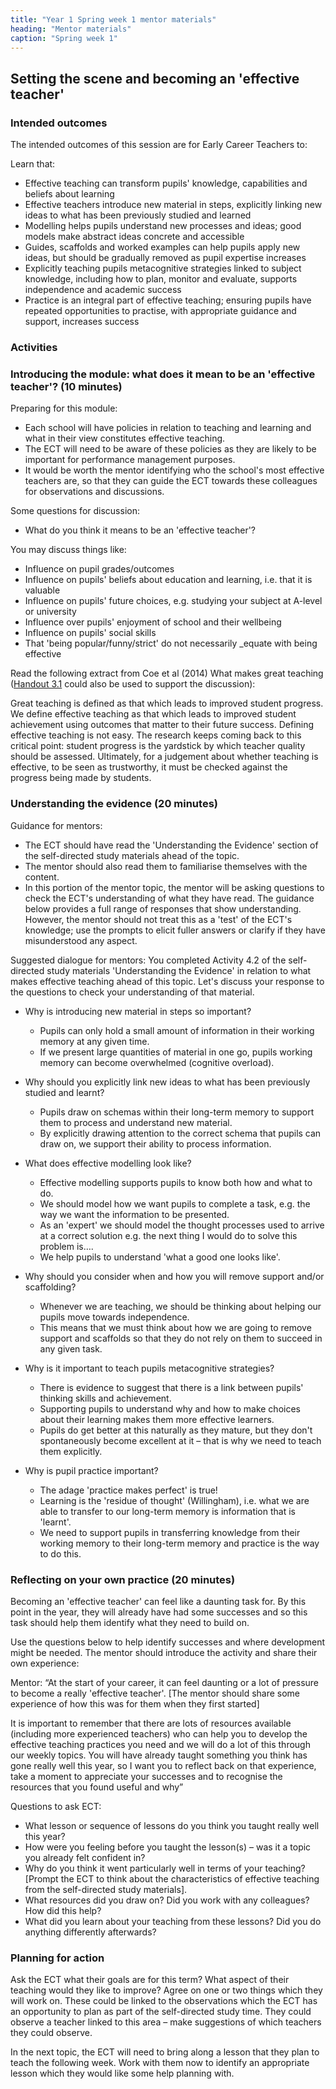 ```yaml
---
title: "Year 1 Spring week 1 mentor materials"
heading: "Mentor materials"
caption: "Spring week 1"
---
```


## Setting the scene and becoming an 'effective teacher'

### Intended outcomes

The intended outcomes of this session are for Early Career Teachers to:

Learn that:

- Effective teaching can transform pupils' knowledge, capabilities and beliefs about learning
- Effective teachers introduce new material in steps, explicitly linking new ideas to what has been previously studied and learned
- Modelling helps pupils understand new processes and ideas; good models make abstract ideas concrete and accessible
- Guides, scaffolds and worked examples can help pupils apply new ideas, but should be gradually removed as pupil expertise increases
- Explicitly teaching pupils metacognitive strategies linked to subject knowledge, including how to plan, monitor and evaluate, supports independence and academic success
- Practice is an integral part of effective teaching; ensuring pupils have repeated opportunities to practise, with appropriate guidance and support, increases success

### Activities

### Introducing the module: what does it mean to be an 'effective teacher'? (10 minutes)

Preparing for this module:

- Each school will have policies in relation to teaching and learning and what in their view constitutes effective teaching.
- The ECT will need to be aware of these policies as they are likely to be important for performance management purposes.
- It would be worth the mentor identifying who the school's most effective teachers are, so that they can guide the ECT towards these colleagues for observations and discussions.

Some questions for discussion:

- What do you think it means to be an 'effective teacher'?

You may discuss things like:

- Influence on pupil grades/outcomes
- Influence on pupils' beliefs about education and learning, i.e. that it is valuable
- Influence on pupils' future choices, e.g. studying your subject at A-level or university
- Influence over pupils' enjoyment of school and their wellbeing
- Influence on pupils' social skills
- That 'being popular/funny/strict' do not necessarily \_equate with being effective

Read the following extract from Coe et al (2014) What makes great teaching ([Handout 3.1](/assets/materials/edt-Block-3-mentor-handout-3.1.pdf) could also be used to support the discussion):

Great teaching is defined as that which leads to improved student progress. We define effective teaching as that which leads to improved student achievement using outcomes that matter to their future success. Defining effective teaching is not easy. The research keeps coming back to this critical point: student progress is the yardstick by which teacher quality should be assessed. Ultimately, for a judgement about whether teaching is effective, to be seen as trustworthy, it must be checked against the progress being made by students.

### Understanding the evidence (20 minutes)

Guidance for mentors:

- The ECT should have read the 'Understanding the Evidence' section of the self-directed study materials ahead of the topic.
- The mentor should also read them to familiarise themselves with the content.
- In this portion of the mentor topic, the mentor will be asking questions to check the ECT's understanding of what they have read. The guidance below provides a full range of responses that show understanding. However, the mentor should not treat this as a 'test' of the ECT's knowledge; use the prompts to elicit fuller answers or clarify if they have misunderstood any aspect.

Suggested dialogue for mentors:
You completed Activity 4.2 of the self-directed study materials 'Understanding the Evidence' in relation to what makes effective teaching ahead of this topic. Let's discuss your response to the questions to check your understanding of that material.

- Why is introducing new material in steps so important?

  - Pupils can only hold a small amount of information in their working memory at any given time.
  - If we present large quantities of material in one go, pupils working memory can become overwhelmed (cognitive overload).

- Why should you explicitly link new ideas to what has been previously studied and learnt?

  - Pupils draw on schemas within their long-term memory to support them to process and understand new material.
  - By explicitly drawing attention to the correct schema that pupils can draw on, we support their ability to process information.

- What does effective modelling look like?

  - Effective modelling supports pupils to know both how and what to do.
  - We should model how we want pupils to complete a task, e.g. the way we want the information to be presented.
  - As an 'expert' we should model the thought processes used to arrive at a correct solution e.g. the next thing I would do to solve this problem is….
  - We help pupils to understand 'what a good one looks like'.

- Why should you consider when and how you will remove support and/or scaffolding?

  - Whenever we are teaching, we should be thinking about helping our pupils move towards independence.
  - This means that we must think about how we are going to remove support and scaffolds so that they do not rely on them to succeed in any given task.

- Why is it important to teach pupils metacognitive strategies?

  - There is evidence to suggest that there is a link between pupils' thinking skills and achievement.
  - Supporting pupils to understand why and how to make choices about their learning makes them more effective learners.
  - Pupils do get better at this naturally as they mature, but they don't spontaneously become excellent at it – that is why we need to teach them explicitly.

- Why is pupil practice important?
  - The adage 'practice makes perfect' is true!
  - Learning is the 'residue of thought' (Willingham), i.e. what we are able to transfer to our long-term memory is information that is 'learnt'.
  - We need to support pupils in transferring knowledge from their working memory to their long-term memory and practice is the way to do this.

### Reflecting on your own practice (20 minutes)

Becoming an 'effective teacher' can feel like a daunting task for. By this point in the year, they will already have had some successes and so this task should help them identify what they need to build on.

Use the questions below to help identify successes and where development might be needed. The mentor should introduce the activity and share their own experience:

Mentor: “At the start of your career, it can feel daunting or a lot of pressure to become a really 'effective teacher'. [The mentor should share some experience of how this was for them when they first started]

It is important to remember that there are lots of resources available (including more experienced teachers) who can help you to develop the effective teaching practices you need and we will do a lot of this through our weekly topics. You will have already taught something you think has gone really well this year, so I want you to reflect back on that experience, take a moment to appreciate your successes and to recognise the resources that you found useful and why”

Questions to ask ECT:

- What lesson or sequence of lessons do you think you taught really well this year?
- How were you feeling before you taught the lesson(s) – was it a topic you already felt confident in?
- Why do you think it went particularly well in terms of your teaching? [Prompt the ECT to think about the characteristics of effective teaching from the self-directed study materials].
- What resources did you draw on? Did you work with any colleagues? How did this help?
- What did you learn about your teaching from these lessons? Did you do anything differently afterwards?

### Planning for action

Ask the ECT what their goals are for this term? What aspect of their teaching would they like to improve? Agree on one or two things which they will work on. These could be linked to the observations which the ECT has an opportunity to plan as part of the self-directed study time. They could observe a teacher linked to this area – make suggestions of which teachers they could observe.

In the next topic, the ECT will need to bring along a lesson that they plan to teach the following week. Work with them now to identify an appropriate lesson which they would like some help planning with.
